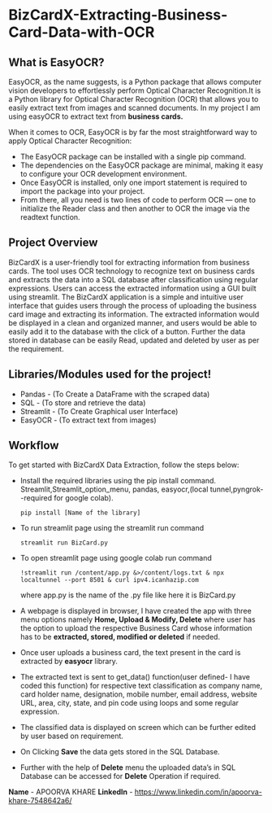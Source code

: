 # BizCardX-Extracting-Business-Card-Data-with-OCR

## What is EasyOCR?

EasyOCR, as the name suggests, is a Python package that allows computer vision developers to effortlessly perform Optical Character Recognition.It is a Python library for Optical Character Recognition (OCR) that allows you to easily extract text from images and scanned documents. In my project I am using easyOCR to extract text from **business cards.**
   
When it comes to OCR, EasyOCR is by far the most straightforward way to apply Optical Character Recognition:

  - The EasyOCR package can be installed with a single pip command.
  - The dependencies on the EasyOCR package are minimal, making it easy to configure your OCR development environment.
  - Once EasyOCR is installed, only one import statement is required to import the package into your project.
  - From there, all you need is two lines of code to perform OCR — one to initialize the Reader class and then another to OCR the image       via the readtext function.

## Project Overview
 
BizCardX is a user-friendly tool for extracting information from business cards. The tool uses OCR technology to recognize text on business cards and extracts the data into a SQL database after classification using regular expressions. Users can access the extracted information using a GUI built using streamlit.
The BizCardX application is a simple and intuitive user interface that guides users through the process of uploading the business card image and extracting its information. The extracted information would be displayed in a clean and organized manner, and users would be able to easily add it to the database with the click of a button. Further the data stored in database can be easily Read, updated and deleted by user as per the requirement.
   
## Libraries/Modules used for the project!

   - Pandas - (To Create a DataFrame with the scraped data)
   - SQL - (To store and retrieve the data)
   - Streamlit - (To Create Graphical user Interface)
   - EasyOCR - (To extract text from images)
     
## Workflow

   To get started with BizCardX Data Extraction, follow the steps below:

- Install the required libraries using the pip install command. Streamlit,Streamlit_option_menu, pandas, easyocr,(local tunnel,pyngrok--required for google colab).
   
      pip install [Name of the library]

- To run streamlit page using the streamlit run command

      streamlit run BizCard.py
  
- To open streamlit page using google colab run command
 
      !streamlit run /content/app.py &>/content/logs.txt & npx localtunnel --port 8501 & curl ipv4.icanhazip.com
  where app.py is the name of the .py file like here it is BizCard.py

- A webpage is displayed in browser, I have created the app with three menu options namely **Home, Upload & Modify, Delete** where user has the option to upload the respective Business Card whose information has to be **extracted, stored, modified or deleted** if needed.

- Once user uploads a business card, the text present in the card is extracted by **easyocr** library.

- The extracted text is sent to get_data() function(user defined- I have coded this function) for respective text classification as company name, card holder name, designation, mobile number, email address, website URL, area, city, state, and pin code using loops and some regular expression.

- The classified data is displayed on screen which can be further edited by user based on requirement.

- On Clicking **Save** the data gets stored in the SQL Database.

- Further with the help of **Delete** menu the uploaded data’s in SQL Database can be accessed for **Delete** Operation if required.

**Name** - APOORVA KHARE
**LinkedIn** - https://www.linkedin.com/in/apoorva-khare-7548642a6/
